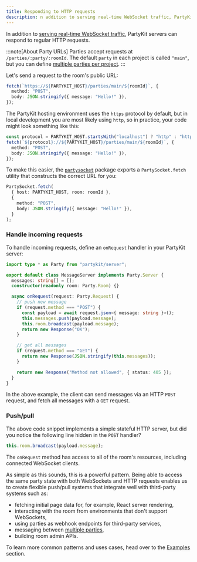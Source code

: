 ```yaml
---
title: Responding to HTTP requests
description: n addition to serving real-time WebSocket traffic, PartyKit servers can respond to regular HTTP requests
---
```


In addition to [serving real-time WebSocket traffic](/guides/building-a-real-time-websocket-server/), PartyKit servers can respond to regular HTTP requests.

:::note[About Party URLs]
Parties accept requests at `/parties/:party/:roomId`. The default `party` in each project is called `"main"`, but you can define [multiple parties per project](/guides/using-multiple-parties-per-project/).
:::

Let's send a request to the room's public URL:

```ts
fetch(`https://${PARTYKIT_HOST}/parties/main/${roomId}`, {
  method: "POST",
  body: JSON.stringify({ message: "Hello!" }),
});
```

The PartyKit hosting environment uses the `https` protocol by default, but in local development you are most likely using `http`, so in practice, your code might look something like this:

```ts
const protocol = PARTYKIT_HOST.startsWith("localhost") ? "http" : "https";
fetch(`${protocol}://${PARTYKIT_HOST}/parties/main/${roomId}`, {
  method: "POST",
  body: JSON.stringify({ message: "Hello!" }),
});
```

To make this easier, the [`partysocket`](/reference/partysocket-api) package exports a `PartySocket.fetch` utility that constructs the correct URL for you:

```ts
PartySocket.fetch(
  { host: PARTYKIT_HOST, room: roomId },
  {
    method: "POST",
    body: JSON.stringify({ message: "Hello!" }),
  }
);
```

### Handle incoming requests

To handle incoming requests, define an `onRequest` handler in your PartyKit server:

```ts
import type * as Party from "partykit/server";

export default class MessageServer implements Party.Server {
  messages: string[] = [];
  constructor(readonly room: Party.Room) {}

  async onRequest(request: Party.Request) {
    // push new message
    if (request.method === "POST") {
      const payload = await request.json<{ message: string }>();
      this.messages.push(payload.message);
      this.room.broadcast(payload.message);
      return new Response("OK");
    }

    // get all messages
    if (request.method === "GET") {
      return new Response(JSON.stringify(this.messages));
    }

    return new Response("Method not allowed", { status: 405 });
  }
}
```

In the above example, the client can send messages via an HTTP `POST` request, and fetch all messages with a `GET` request.

### Push/pull

The above code snippet implements a simple stateful HTTP server, but did you notice the following line hidden in the `POST` handler?

```ts
this.room.broadcast(payload.message);
```

The `onRequest` method has access to all of the room's resources, including connected WebSocket clients.

As simple as this sounds, this is a powerful pattern. Being able to access the same party state with both WebSockets and HTTP requests enables us to create flexible push/pull systems that integrate well with third-party systems such as:

- fetching initial page data for, for example, React server rendering,
- interacting with the room from environments that don't support WebSockets,
- using parties as webhook endpoints for third-party services,
- messaging between [multiple parties](/guides/using-multiple-parties-per-project/),
- building room admin APIs.

To learn more common patterns and uses cases, head over to the [Examples](/examples/) section.
